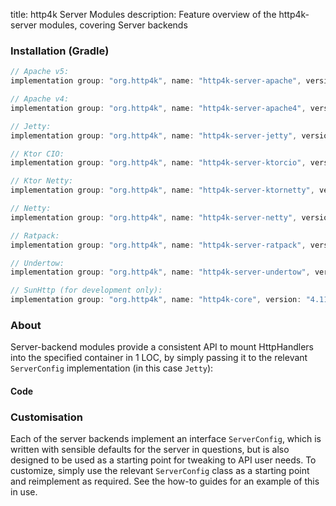 title: http4k Server Modules
description: Feature overview of the http4k-server modules, covering Server backends

### Installation (Gradle)

```groovy
// Apache v5: 
implementation group: "org.http4k", name: "http4k-server-apache", version: "4.11.0.1"

// Apache v4: 
implementation group: "org.http4k", name: "http4k-server-apache4", version: "4.11.0.1"

// Jetty: 
implementation group: "org.http4k", name: "http4k-server-jetty", version: "4.11.0.1"

// Ktor CIO: 
implementation group: "org.http4k", name: "http4k-server-ktorcio", version: "4.11.0.1"

// Ktor Netty: 
implementation group: "org.http4k", name: "http4k-server-ktornetty", version: "4.11.0.1"

// Netty: 
implementation group: "org.http4k", name: "http4k-server-netty", version: "4.11.0.1"

// Ratpack: 
implementation group: "org.http4k", name: "http4k-server-ratpack", version: "4.11.0.1"

// Undertow: 
implementation group: "org.http4k", name: "http4k-server-undertow", version: "4.11.0.1"

// SunHttp (for development only): 
implementation group: "org.http4k", name: "http4k-core", version: "4.11.0.1"
```

### About
Server-backend modules provide a consistent API to mount HttpHandlers into the specified container in 1 LOC, by 
simply passing it to the relevant `ServerConfig` implementation (in this case `Jetty`):

#### Code [<img class="octocat"/>](https://github.com/http4k/http4k/blob/master/src/docs/guide/reference/servers/example_http.kt)

<script src="https://gist-it.appspot.com/https://github.com/http4k/http4k/blob/master/src/docs/guide/reference/servers/example_http.kt"></script>

### Customisation
Each of the server backends implement an interface `ServerConfig`, which is written with sensible defaults for the server in questions, 
but is also designed to be used as a starting point for tweaking to API user needs. To customize, simply use the relevant `ServerConfig` 
class as a starting point and reimplement as required. See the how-to guides for an example of this in use.
